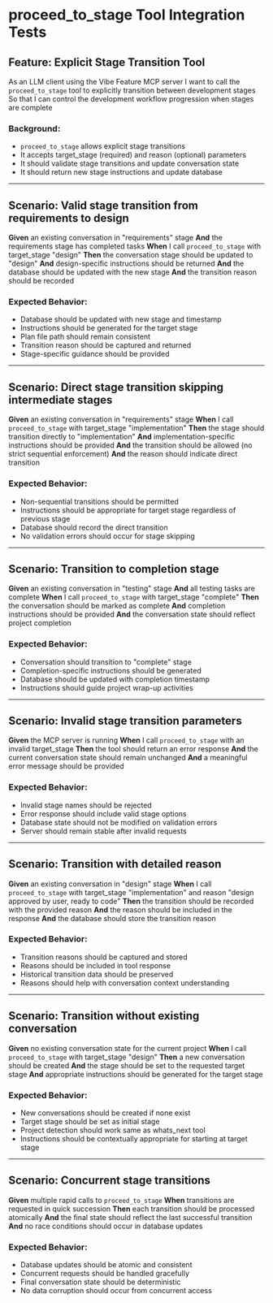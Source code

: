 # proceed_to_stage Tool Integration Tests

## Feature: Explicit Stage Transition Tool

As an LLM client using the Vibe Feature MCP server
I want to call the `proceed_to_stage` tool to explicitly transition between development stages
So that I can control the development workflow progression when stages are complete

### Background:
- `proceed_to_stage` allows explicit stage transitions
- It accepts target_stage (required) and reason (optional) parameters
- It should validate stage transitions and update conversation state
- It should return new stage instructions and update database

---

## Scenario: Valid stage transition from requirements to design

**Given** an existing conversation in "requirements" stage
**And** the requirements stage has completed tasks
**When** I call `proceed_to_stage` with target_stage "design"
**Then** the conversation stage should be updated to "design"
**And** design-specific instructions should be returned
**And** the database should be updated with the new stage
**And** the transition reason should be recorded

### Expected Behavior:
- Database should be updated with new stage and timestamp
- Instructions should be generated for the target stage
- Plan file path should remain consistent
- Transition reason should be captured and returned
- Stage-specific guidance should be provided

---

## Scenario: Direct stage transition skipping intermediate stages

**Given** an existing conversation in "requirements" stage
**When** I call `proceed_to_stage` with target_stage "implementation"
**Then** the stage should transition directly to "implementation"
**And** implementation-specific instructions should be provided
**And** the transition should be allowed (no strict sequential enforcement)
**And** the reason should indicate direct transition

### Expected Behavior:
- Non-sequential transitions should be permitted
- Instructions should be appropriate for target stage regardless of previous stage
- Database should record the direct transition
- No validation errors should occur for stage skipping

---

## Scenario: Transition to completion stage

**Given** an existing conversation in "testing" stage
**And** all testing tasks are complete
**When** I call `proceed_to_stage` with target_stage "complete"
**Then** the conversation should be marked as complete
**And** completion instructions should be provided
**And** the conversation state should reflect project completion

### Expected Behavior:
- Conversation should transition to "complete" stage
- Completion-specific instructions should be generated
- Database should be updated with completion timestamp
- Instructions should guide project wrap-up activities

---

## Scenario: Invalid stage transition parameters

**Given** the MCP server is running
**When** I call `proceed_to_stage` with an invalid target_stage
**Then** the tool should return an error response
**And** the current conversation state should remain unchanged
**And** a meaningful error message should be provided

### Expected Behavior:
- Invalid stage names should be rejected
- Error response should include valid stage options
- Database state should not be modified on validation errors
- Server should remain stable after invalid requests

---

## Scenario: Transition with detailed reason

**Given** an existing conversation in "design" stage
**When** I call `proceed_to_stage` with target_stage "implementation" and reason "design approved by user, ready to code"
**Then** the transition should be recorded with the provided reason
**And** the reason should be included in the response
**And** the database should store the transition reason

### Expected Behavior:
- Transition reasons should be captured and stored
- Reasons should be included in tool response
- Historical transition data should be preserved
- Reasons should help with conversation context understanding

---

## Scenario: Transition without existing conversation

**Given** no existing conversation state for the current project
**When** I call `proceed_to_stage` with target_stage "design"
**Then** a new conversation should be created
**And** the stage should be set to the requested target stage
**And** appropriate instructions should be generated for the target stage

### Expected Behavior:
- New conversations should be created if none exist
- Target stage should be set as initial stage
- Project detection should work same as whats_next tool
- Instructions should be contextually appropriate for starting at target stage

---

## Scenario: Concurrent stage transitions

**Given** multiple rapid calls to `proceed_to_stage`
**When** transitions are requested in quick succession
**Then** each transition should be processed atomically
**And** the final state should reflect the last successful transition
**And** no race conditions should occur in database updates

### Expected Behavior:
- Database updates should be atomic and consistent
- Concurrent requests should be handled gracefully
- Final conversation state should be deterministic
- No data corruption should occur from concurrent access
